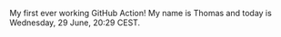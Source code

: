 My first ever working GitHub Action!
My name is Thomas and today is Wednesday, 29 June, 20:29 CEST. 
